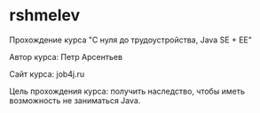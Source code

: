 # rshmelev

Прохождение курса "С нуля до трудоустройства, Java SE + EE"

Автор курса: Петр Арсентьев

Сайт курса: job4j.ru

Цель прохождения курса: получить наследство, чтобы иметь возможность не заниматься Java.
